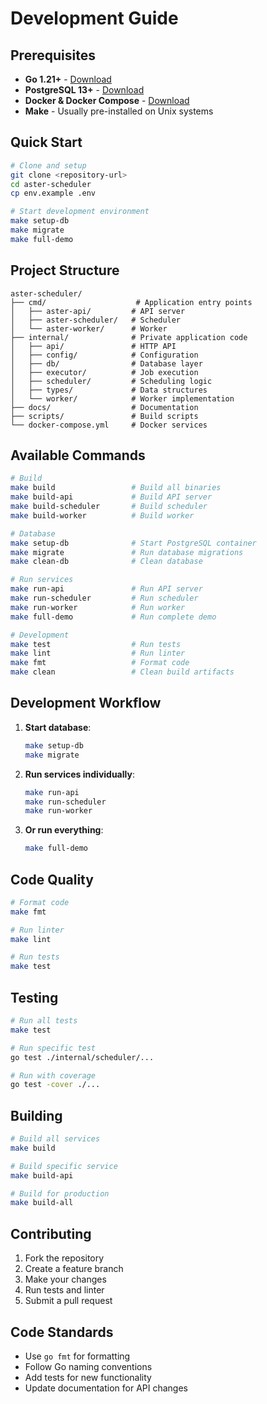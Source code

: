 # Development Guide

## Prerequisites

- **Go 1.21+** - [Download](https://golang.org/dl/)
- **PostgreSQL 13+** - [Download](https://www.postgresql.org/download/)
- **Docker & Docker Compose** - [Download](https://www.docker.com/get-started)
- **Make** - Usually pre-installed on Unix systems

## Quick Start

```bash
# Clone and setup
git clone <repository-url>
cd aster-scheduler
cp env.example .env

# Start development environment
make setup-db
make migrate
make full-demo
```

## Project Structure

```text
aster-scheduler/
├── cmd/                    # Application entry points
│   ├── aster-api/         # API server
│   ├── aster-scheduler/   # Scheduler
│   └── aster-worker/      # Worker
├── internal/              # Private application code
│   ├── api/               # HTTP API
│   ├── config/            # Configuration
│   ├── db/                # Database layer
│   ├── executor/          # Job execution
│   ├── scheduler/         # Scheduling logic
│   ├── types/             # Data structures
│   └── worker/            # Worker implementation
├── docs/                  # Documentation
├── scripts/               # Build scripts
└── docker-compose.yml     # Docker services
```

## Available Commands

```bash
# Build
make build                 # Build all binaries
make build-api             # Build API server
make build-scheduler       # Build scheduler
make build-worker          # Build worker

# Database
make setup-db              # Start PostgreSQL container
make migrate               # Run database migrations
make clean-db              # Clean database

# Run services
make run-api               # Run API server
make run-scheduler         # Run scheduler
make run-worker            # Run worker
make full-demo             # Run complete demo

# Development
make test                  # Run tests
make lint                  # Run linter
make fmt                   # Format code
make clean                 # Clean build artifacts
```

## Development Workflow

1. **Start database**:

   ```bash
   make setup-db
   make migrate
   ```

2. **Run services individually**:

   ```bash
   make run-api
   make run-scheduler
   make run-worker
   ```

3. **Or run everything**:

   ```bash
   make full-demo
   ```

## Code Quality

```bash
# Format code
make fmt

# Run linter
make lint

# Run tests
make test
```

## Testing

```bash
# Run all tests
make test

# Run specific test
go test ./internal/scheduler/...

# Run with coverage
go test -cover ./...
```

## Building

```bash
# Build all services
make build

# Build specific service
make build-api

# Build for production
make build-all
```

## Contributing

1. Fork the repository
2. Create a feature branch
3. Make your changes
4. Run tests and linter
5. Submit a pull request

## Code Standards

- Use `go fmt` for formatting
- Follow Go naming conventions
- Add tests for new functionality
- Update documentation for API changes
